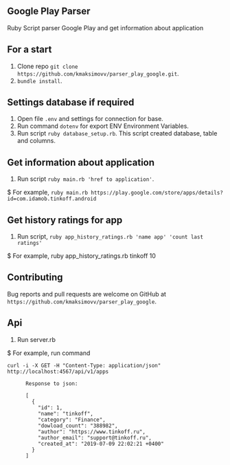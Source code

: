 ## Google Play Parser
Ruby Script parser Google Play and get information about application

## For a start 
1. Clone repo `git clone https://github.com/kmaksimovv/parser_play_google.git`.
2. `bundle install`.

## Settings database if required
1. Open file `.env` and settings for connection for base.
2. Run command `dotenv` for export ENV Environment Variables.
3. Run script `ruby database_setup.rb`.
  This script created database, table and columns.

## Get information about application
1. Run script `ruby main.rb 'href to application'`.
  
  $ For example, `ruby main.rb https://play.google.com/store/apps/details?id=com.idamob.tinkoff.android`

## Get history ratings for app
1. Run script, `ruby app_history_ratings.rb 'name app' 'count last ratings'`
  
  $ For example, ruby app_history_ratings.rb tinkoff 10

## Contributing
Bug reports and pull requests are welcome on GitHub at `https://github.com/kmaksimovv/parser_play_google`.

## Api
1. Run server.rb

  $ For example, run command

  `curl -i -X GET -H "Content-Type: application/json"  http://localhost:4567/api/v1/apps`

          Response to json:
          
          [
            {
              "id": 1,
              "name": "tinkoff",
              "category": "Finance",
              "dowload_count": "388982",
              "author": "https://www.tinkoff.ru",
              "author_email": "support@tinkoff.ru",
              "created_at": "2019-07-09 22:02:21 +0400"
            }
          ]

